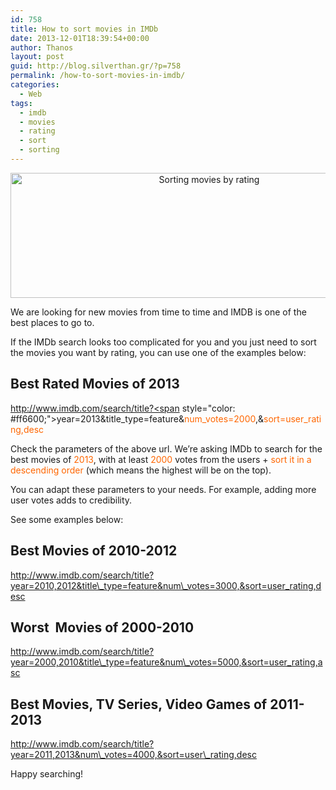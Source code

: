 ```yaml
---
id: 758
title: How to sort movies in IMDb
date: 2013-12-01T18:39:54+00:00
author: Thanos
layout: post
guid: http://blog.silverthan.gr/?p=758
permalink: /how-to-sort-movies-in-imdb/
categories:
  - Web
tags:
  - imdb
  - movies
  - rating
  - sort
  - sorting
---
```

<p style="text-align: center;">
  <img class="size-full wp-image-761 aligncenter" alt="Sorting movies by rating" src="http://blog.silverthan.gr/wp-content/uploads/2013/11/imdb-sort-movies-rating-01.jpg" width="620" height="200" />
</p>

We are looking for new movies from time to time and IMDB is one of the best places to go to.

If the IMDb search looks too complicated for you and you just need to sort the movies you want by rating, you can use one of the examples below:

## Best Rated Movies of 2013

http://www.imdb.com/search/title?<span style="color: #ff6600;">year=20</span>13&title_type=feature&<span style="color: #ff6600;">num_votes=2000</span>,&<span style="color: #ff6600;">sort=user_rating,desc</span>

Check the parameters of the above url. We&#8217;re asking IMDb to search for the best movies of <span style="color: #ff6600;">2013</span>, with at least <span style="color: #ff6600;">2000</span> votes from the users + <span style="color: #ff6600;">sort it in a descending order</span> (which means the highest will be on the top).

You can adapt these parameters to your needs. For example, adding more user votes adds to credibility.

See some examples below:

## Best Movies of 2010-2012

http://www.imdb.com/search/title?year=2010,2012&title\_type=feature&num\_votes=3000,&sort=user_rating,desc

## Worst  Movies of 2000-2010

http://www.imdb.com/search/title?year=2000,2010&title\_type=feature&num\_votes=5000,&sort=user_rating,asc

## Best Movies, TV Series, Video Games of 2011-2013

http://www.imdb.com/search/title?year=2011,2013&num\_votes=4000,&sort=user\_rating,desc

Happy searching!
